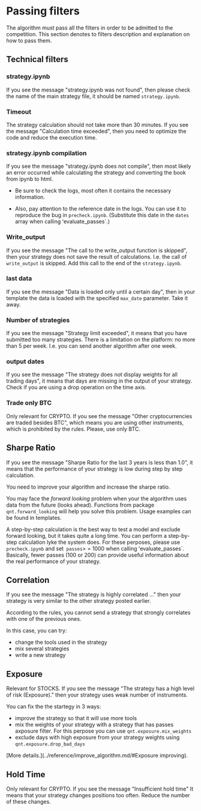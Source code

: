 # Passing filters

The algorithm must pass all the filters in order to be admitted to the competition. This section denotes to filters description and explanation on how to pass them.

## Technical filters

### strategy.ipynb
If you see the message "strategy.ipynb was not found", then please check the name of the main strategy file, it should be named `strategy.ipynb`.

### Timeout
The strategy calculation should not take more than 30 minutes.
If you see the message "Calculation time exceeded", then you need to optimize the code and reduce the execution time.

### strategy.ipynb compilation
If you see the message "strategy.ipynb does not compile", then most likely an error occurred while calculating the strategy and converting the book from ipynb to html.

- Be sure to check the logs, most often it contains the necessary information.

- Also, pay attention to the reference date in the logs. You can use it to reproduce the bug in `precheck.ipynb`. (Substitute this date in the `dates` array when calling ʻevaluate_passes`.)

### Write_output
If you see the message "The call to the write_output function is skipped", then your strategy does not save the result of calculations.
I.е. the call of `write_output` is skipped. Add this call to the end of the `strategy.ipynb`.

### last data
If you see the message "Data is loaded only until a certain day", then in your template the data is loaded with the specified `max_date` parameter.
Take it away.

### Number of strategies
If you see the message "Strategy limit exceeded", it means that you have submitted too many strategies.
There is a limitation on the platform: no more than 5 per week.
I.e. you can send another algorithm after one week.

### output dates
If you see the message "The strategy does not display weights for all trading days", it means that days are missing in the output of your strategy.
Check if you are using a drop operation on the time axis.

### Trade only BTC
Only relevant for CRYPTO. If you see the message
"Other cryptocurrencies are traded besides BTC", which means you are using other instruments, which is prohibited by the rules. Please, use only BTC.

## Sharpe Ratio
If you see the message "Sharpe Ratio for the last 3 years is less than 1.0", it means that the performance of your strategy is low during step by step  calculation.

You need to improve your algorithm and increase the sharpe ratio.

You may face the *forward looking* problem when your the algorithm uses data from the future (looks ahead). Functions from package `qnt.forward_looking` will help you solve this problem. Usage examples can be found in templates.

A step-by-step calculation is the best way to test a model and exclude forward looking, but it takes quite a long time. You can perform a step-by-step calculation lyke the system does. For these perposes, please use `precheck.ipynb` and set` passes`> = 1000 when calling ʻevaluate_passes`. Basically, fewer passes (100 or 200) can provide useful information about the real performance of your strategy.

## Correlation
If you see the message "The strategy is highly correlated ..." then your strategy is very similar to the other strategy posted earlier.

According to the rules, you cannot send a strategy that strongly correlates with one of the previous ones.

In this case, you can try:

- change the tools used in the strategy
- mix several strategies
- write a new strategy

## Exposure
Relevant for STOCKS. If you see the message "The strategy has a high level of risk (Exposure)." then your strategy uses weak number of instruments.
 
You can fix the the startegy in 3 ways:

- improve the strategy so that it will use more tools
- mix the weights of your strategy with a strategy that has passes axposure filter. For this perpose you can use `qnt.exposure.mix_weights`
- exclude days with high exposure from your strategy weights using `qnt.exposure.drop_bad_days`

[More details.](../reference/improve_algorithm.md/#Exposure improving).

## Hold Time
Only relevant for CRYPTO. If you see the message "Insufficient hold time"
It means that your strategy changes positions too often. Reduce the number of these changes.
